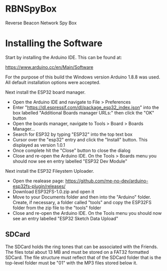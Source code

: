 # RBNSpyBox

Reverse Beacon Network Spy Box

# Installing the Software

Start by installing the Arduino IDE. This can be found at:

https://www.arduino.cc/en/Main/Software

For the purpose of this build the Windows version Arduino 1.8.8 was used. 
All default installation options were accepted.

Next install the ESP32 board manager.

- Open the Arduino IDE and navigate to File > Preferences
- Enter "https://dl.espressif.com/dl/package_esp32_index.json" into the box labelled
"Additional Boards manager URLs:" then click the "OK" button
- Open the boards manager, navigate to Tools > Board > Boards Manager...
- Search for ESP32 by typing "ESP32" into the top text box
- Cursor over the "esp32" entry and click the "Install" button. This displayed as version 1.0.1
- Once complete hit the "Close" button to close the dialog
- Close and re-open the Arduino IDE. On the Tools > Boards menu you should now see en entry labelled "ESP32 Dev Module"

Next install the ESP32 Fileystem Uploader.

- Open the realease page: https://github.com/me-no-dev/arduino-esp32fs-plugin/releases/
- Download ESP32FS-1.0.zip and open it
- Move to your Documents folder and then into the "Arduino" folder. Create, if necessary, a
folder called "tools" and copy the ESP32FS folder from the zip file to the "tools" folder
- Close and re-open the Arduino IDE. On the Tools menu you should now see an entry labelled "ESP32 Sketch Data Upload"

## SDCard

The SDCard holds the ring tones that can be associated with the Friends. The files total about 13 MB and must be stored on a FAT32 formatted SDCard. 
The file structure must reflect that of the SDCard folder that is the top-level folder must be "01" with the MP3 files stored below it.
